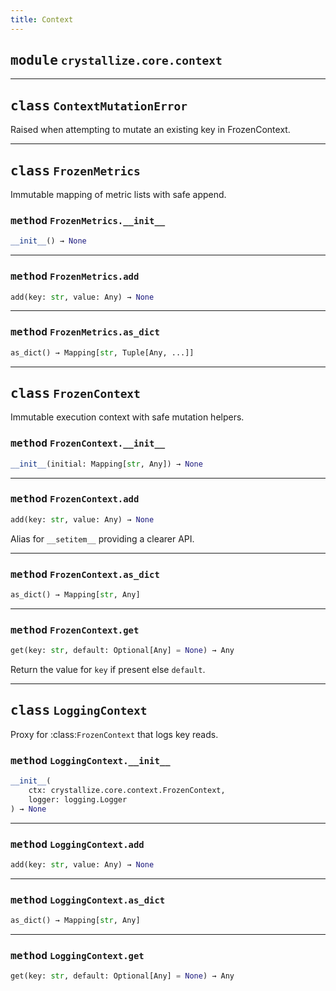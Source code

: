 ```yaml
---
title: Context
---
```



## <kbd>module</kbd> `crystallize.core.context`






---

## <kbd>class</kbd> `ContextMutationError`
Raised when attempting to mutate an existing key in FrozenContext. 





---

## <kbd>class</kbd> `FrozenMetrics`
Immutable mapping of metric lists with safe append. 

### <kbd>method</kbd> `FrozenMetrics.__init__`

```python
__init__() → None
```








---

### <kbd>method</kbd> `FrozenMetrics.add`

```python
add(key: str, value: Any) → None
```





---

### <kbd>method</kbd> `FrozenMetrics.as_dict`

```python
as_dict() → Mapping[str, Tuple[Any, ...]]
```






---

## <kbd>class</kbd> `FrozenContext`
Immutable execution context with safe mutation helpers. 

### <kbd>method</kbd> `FrozenContext.__init__`

```python
__init__(initial: Mapping[str, Any]) → None
```








---

### <kbd>method</kbd> `FrozenContext.add`

```python
add(key: str, value: Any) → None
```

Alias for ``__setitem__`` providing a clearer API. 

---

### <kbd>method</kbd> `FrozenContext.as_dict`

```python
as_dict() → Mapping[str, Any]
```





---

### <kbd>method</kbd> `FrozenContext.get`

```python
get(key: str, default: Optional[Any] = None) → Any
```

Return the value for ``key`` if present else ``default``. 


---

## <kbd>class</kbd> `LoggingContext`
Proxy for :class:`FrozenContext` that logs key reads. 

### <kbd>method</kbd> `LoggingContext.__init__`

```python
__init__(
    ctx: crystallize.core.context.FrozenContext,
    logger: logging.Logger
) → None
```








---

### <kbd>method</kbd> `LoggingContext.add`

```python
add(key: str, value: Any) → None
```





---

### <kbd>method</kbd> `LoggingContext.as_dict`

```python
as_dict() → Mapping[str, Any]
```





---

### <kbd>method</kbd> `LoggingContext.get`

```python
get(key: str, default: Optional[Any] = None) → Any
```






